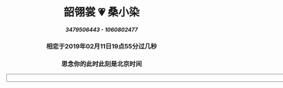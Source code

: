 # <center>韶翎裳 💗 桑小染</center>
##### <center>3479506443 - 1060802477</center>
### <center>相恋于2019年02月11日19点55分过几秒</center>
### <center>思念你的此时此刻是北京时间<center>
<center>
<html>

<head>
<meta http-equiv="Content-Type" content="text/html; charset=utf-8">
<title>现在时间</title>
<script type="text/javascript">
var attime;
function clock() {
var time = new Date();
attime = " " + " " + " " + " " + " " + " " + time.getHours() + ":" + time.getMinutes() + ":" + time.getSeconds() ;
document.getElementById("clock").value = attime;
            }
//          setInterval()计时器来显示动态时间。
            setInterval(clock,100);
        </script>
    </head>

<body>
<form>
<input type="text" id="clock" size="99" />
</form>       
</body>

</html>
</center>
